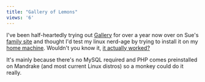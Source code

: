 ```yaml
---
title: "Gallery of Lemons"
views: '6'
---
```

<p>I've been half-heartedly trying out <a href="http://gallery.sourceforge.net/">Gallery</a> for over a year now over on Sue's <a href="http://www.oatways.com">family site</a> and thought I'd test my linux nerd-age by trying to install it on my <a href="http://chrisenns.isa-geek.com">home machine</a>.  Wouldn't you know it, <a href="http://chrisenns.isa-geek.com/gallery/">it actually worked?</a></p>
<p>It's mainly because there's no MySQL required and PHP comes preinstalled on Mandrake (and most current Linux distros) so a monkey could do it really.</p>
